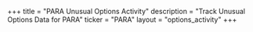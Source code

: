 +++
title = "PARA Unusual Options Activity"
description = "Track Unusual Options Data for PARA"
ticker = "PARA"
layout = "options_activity"
+++

